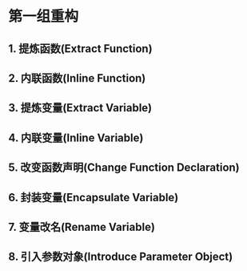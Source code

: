 # 第一组重构

## 1. 提炼函数(Extract Function)

## 2. 内联函数(Inline Function)

## 3. 提炼变量(Extract Variable)

## 4. 内联变量(Inline Variable)

## 5. 改变函数声明(Change Function Declaration)

## 6. 封装变量(Encapsulate Variable)

## 7. 变量改名(Rename Variable)

## 8. 引入参数对象(Introduce Parameter Object)
